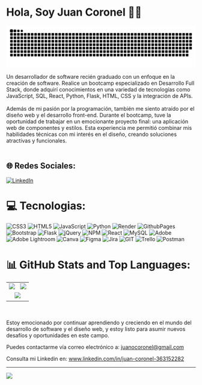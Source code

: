# Hola, Soy Juan Coronel 👋🏻

<div align="center">
  <img  src="https://github.com/1999AZZAR/1999AZZAR/blob/main/resources/img/grid-snake.svg"
       alt="snake" /></a>
</div>

Un desarrollador de software recién graduado con un enfoque en la creación de software. Realice un bootcamp especializado en Desarrollo Full Stack, donde adquirí conocimientos en una variedad de tecnologías como JavaScript, SQL, React, Python, Flask, HTML, CSS y la integración de APIs.
<br><br>
Además de mi pasión por la programación, también me siento atraído por el diseño web y el desarrollo front-end. Durante el bootcamp, tuve la oportunidad de trabajar en un emocionante proyecto final: una aplicación web de componentes y estilos. Esta experiencia me permitió combinar mis habilidades técnicas con mi interés en el diseño, creando soluciones atractivas y funcionales.
<br><br>

## 🌐 Redes Sociales:
 [![LinkedIn](https://img.shields.io/badge/LinkedIn-%230077B5.svg?logo=linkedin&logoColor=white)](https://linkedin.com/in/https://www.linkedin.com/in/juan-coronel-363152282/) 

# 💻 Tecnologias:
![CSS3](https://img.shields.io/badge/css3-%231572B6.svg?style=for-the-badge&logo=css3&logoColor=white) ![HTML5](https://img.shields.io/badge/html5-%23E34F26.svg?style=for-the-badge&logo=html5&logoColor=white) ![JavaScript](https://img.shields.io/badge/javascript-%23323330.svg?style=for-the-badge&logo=javascript&logoColor=%23F7DF1E) ![Python](https://img.shields.io/badge/python-3670A0?style=for-the-badge&logo=python&logoColor=ffdd54) ![Render](https://img.shields.io/badge/Render-%46E3B7.svg?style=for-the-badge&logo=render&logoColor=white) ![GithubPages](https://img.shields.io/badge/github%20pages-121013?style=for-the-badge&logo=github&logoColor=white) ![Bootstrap](https://img.shields.io/badge/bootstrap-%238511FA.svg?style=for-the-badge&logo=bootstrap&logoColor=white) ![Flask](https://img.shields.io/badge/flask-%23000.svg?style=for-the-badge&logo=flask&logoColor=white) ![jQuery](https://img.shields.io/badge/jquery-%230769AD.svg?style=for-the-badge&logo=jquery&logoColor=white) ![NPM](https://img.shields.io/badge/NPM-%23CB3837.svg?style=for-the-badge&logo=npm&logoColor=white) ![React](https://img.shields.io/badge/react-%2320232a.svg?style=for-the-badge&logo=react&logoColor=%2361DAFB) ![MySQL](https://img.shields.io/badge/mysql-%2300000f.svg?style=for-the-badge&logo=mysql&logoColor=white) ![Adobe](https://img.shields.io/badge/adobe-%23FF0000.svg?style=for-the-badge&logo=adobe&logoColor=white) ![Adobe Lightroom](https://img.shields.io/badge/Adobe%20Lightroom-31A8FF.svg?style=for-the-badge&logo=Adobe%20Lightroom&logoColor=white) ![Canva](https://img.shields.io/badge/Canva-%2300C4CC.svg?style=for-the-badge&logo=Canva&logoColor=white) ![Figma](https://img.shields.io/badge/figma-%23F24E1E.svg?style=for-the-badge&logo=figma&logoColor=white) ![Jira](https://img.shields.io/badge/jira-%230A0FFF.svg?style=for-the-badge&logo=jira&logoColor=white) ![GIT](https://img.shields.io/badge/Git-fc6d26?style=for-the-badge&logo=git&logoColor=white) ![Trello](https://img.shields.io/badge/Trello-%23026AA7.svg?style=for-the-badge&logo=Trello&logoColor=white) ![Postman](https://img.shields.io/badge/Postman-FF6C37?style=for-the-badge&logo=postman&logoColor=white)
# 📊 GitHub Stats and Top Languages:

<table>
  <tr>
    <td align="center">
      <img src="https://github-readme-stats.vercel.app/api?username=juanocoronel&theme=react&hide_border=false&include_all_commits=false&count_private=false" />
    </td>
    <td align="center">
      <img src="https://github-readme-streak-stats.herokuapp.com/?user=juanocoronel&theme=react&hide_border=false" />
    </td>
  </tr>
  <tr>
    <td align="center" colspan="2">
      <img src="https://github-readme-stats.vercel.app/api/top-langs/?username=juanocoronel&theme=react&hide_border=false&include_all_commits=false&count_private=false&layout=compact" />
    </td>
  </tr>
</table>
<br><br>
Estoy emocionado por continuar aprendiendo y creciendo en el mundo del desarrollo de software y el diseño web, y estoy listo para asumir nuevos desafíos y oportunidades en este campo.

Puedes contactarme vía correo electrónico a:
juanocoronel@gmail.com

Consulta mi Linkedin en:
www.linkedin.com/in/juan-coronel-363152282

---
[![](https://visitcount.itsvg.in/api?id=juanocoronel&icon=6&color=1)](https://visitcount.itsvg.in)

<!-- Proudly created with GPRM ( https://gprm.itsvg.in ) -->
